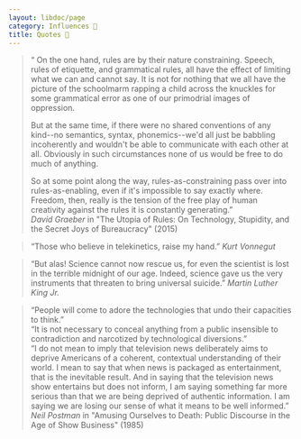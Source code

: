 ```yaml
---
layout: libdoc/page
category: Influences 🧠
title: Quotes 💬
---
```


> “ On the one hand, rules are by their nature constraining. Speech, rules of etiquette, and grammatical rules, all have the effect of limiting what we can and cannot say. It is not for nothing that we all have the picture of the schoolmarm rapping a child across the knuckles for some grammatical error as one of our primodrial images of oppression.  
>
> But at the same time, if there were no shared conventions of any kind--no semantics, syntax, phonemics--we'd all just be babbling incoherently and wouldn't be able to communicate with each other at all. Obviously in such circumstances none of us would be free to do much of anything.  
>
> So at some point along the way, rules-as-constraining pass over into rules-as-enabling, even if it's impossible to say exactly where. Freedom, then, really is the tension of the free play of human creativity against the rules it is constantly generating.”    
<cite>David Graeber</cite> in "The Utopia of Rules: On Technology, Stupidity, and the Secret Joys of Bureaucracy" (2015)

> “Those who believe in telekinetics, raise my hand.”
<cite>Kurt Vonnegut</cite>

> “But alas! Science cannot now rescue us, for even the scientist is lost in the terrible midnight of our age. Indeed, science gave us the very instruments that threaten to bring universal suicide.”
<cite>Martin Luther King Jr.</cite>


> “People will come to adore the technologies that undo their capacities to think.”  
> “It is not necessary to conceal anything from a public insensible to contradiction and narcotized by technological diversions.”  
> “I do not mean to imply that television news deliberately aims to deprive Americans of a coherent, contextual understanding of their world. I mean to say that when news is packaged as entertainment, that is the inevitable result. And in saying that the television news show entertains but does not inform, I am saying something far more serious than that we are being deprived of authentic information. I am saying we are losing our sense of what it means to be well informed.”
<cite>Neil Postman</cite> in "Amusing Ourselves to Death: Public Discourse in the Age of Show Business" (1985)